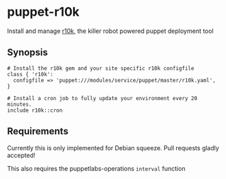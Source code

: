 puppet-r10k
===========

Install and manage [r10k][1], the killer robot powered puppet deployment tool

Synopsis
--------

    # Install the r10k gem and your site specific r10k configfile
    class { 'r10k':
      configfile => 'puppet:///modules/service/puppet/master/r10k.yaml',
    }

    # Install a cron job to fully update your environment every 20 minutes.
    include r10k::cron

Requirements
------------

Currently this is only implemented for Debian squeeze. Pull requests gladly accepted!

This also requires the puppetlabs-operations `interval` function

[1]: https://github.com/adrienthebo/r10k
